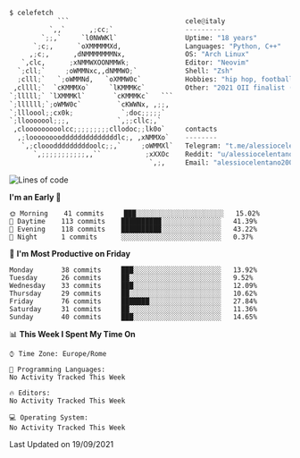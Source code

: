 ```python
$ celefetch
            ```                             cele@italy
          `,,`      ,;cc;`                  ----------
        `;;,`     `l0NWWKl`                 Uptime: "18 years"
      `;c;,      `oXMMMMMXd,                Languages: "Python, C++"
     ,;c;,      ,dNMMMMMMMNx,               OS: "Arch Linux"
   `,clc,      ;xNMMWXOONMMWk;              Editor: "Neovim"
  `;cll;`     ;oWMMNxc,,dNMMWO;`            Shell: "Zsh"
  ;clll;`   `;oWMMNd,   `oXMMW0c`           Hobbies: "hip hop, football, gaming"
 ,cllll;`  `cKMMMXo`     `lKMMMKc`          Other: "2021 OII finalist (Olimpiadi Italiane di Informatica)"
`;lllll;` `lXMMMKl`       `cKMMMKc`   ```   
`;llllll;`;oWMW0c`         `cKWWNx, ,;;,    
`;llloool;;cx0k;            `;doc;;;;;`     
`;llooooool;;;,            `,;;cllc;,`      
 ,clooooooooolcc;;;;;;;;;cllodoc;;lk0o`     contacts
  ,;looooooooddddddddddddddlc;, ,xNMMXo`    --------
   `,;clooodddddddddoolc;;,`     ;oWMMXl`   Telegram: "t.me/alessiocelentano"
      `,;;;;;;;;;;;,,``           ;xXXOc    Reddit: "u/alessiocelentano"
                                   `,;,     Email: "alessiocelentano2003@gmail.com"
```                                 
<!--START_SECTION:waka-->
![Lines of code](https://img.shields.io/badge/From%20Hello%20World%20I%27ve%20Written-76879%20lines%20of%20code-blue)

**I'm an Early 🐤** 

```text
🌞 Morning    41 commits     ███░░░░░░░░░░░░░░░░░░░░░░   15.02% 
🌆 Daytime    113 commits    ██████████░░░░░░░░░░░░░░░   41.39% 
🌃 Evening    118 commits    ██████████░░░░░░░░░░░░░░░   43.22% 
🌙 Night      1 commits      ░░░░░░░░░░░░░░░░░░░░░░░░░   0.37%

```
📅 **I'm Most Productive on Friday** 

```text
Monday       38 commits     ███░░░░░░░░░░░░░░░░░░░░░░   13.92% 
Tuesday      26 commits     ██░░░░░░░░░░░░░░░░░░░░░░░   9.52% 
Wednesday    33 commits     ███░░░░░░░░░░░░░░░░░░░░░░   12.09% 
Thursday     29 commits     ██░░░░░░░░░░░░░░░░░░░░░░░   10.62% 
Friday       76 commits     ███████░░░░░░░░░░░░░░░░░░   27.84% 
Saturday     31 commits     ██░░░░░░░░░░░░░░░░░░░░░░░   11.36% 
Sunday       40 commits     ███░░░░░░░░░░░░░░░░░░░░░░   14.65%

```


📊 **This Week I Spent My Time On** 

```text
⌚︎ Time Zone: Europe/Rome

💬 Programming Languages: 
No Activity Tracked This Week

🔥 Editors: 
No Activity Tracked This Week

💻 Operating System: 
No Activity Tracked This Week

```


 Last Updated on 19/09/2021
<!--END_SECTION:waka-->
